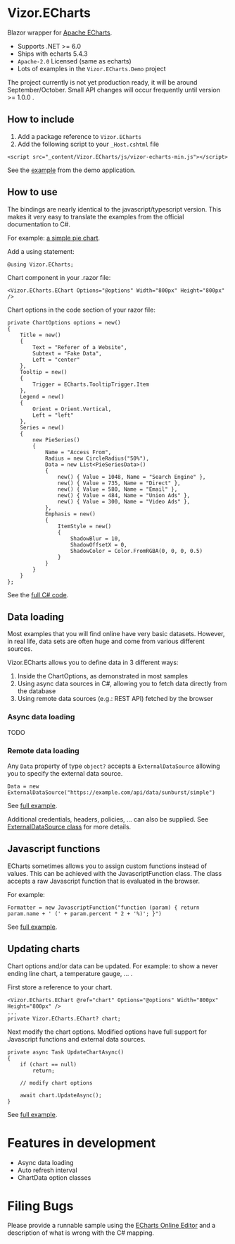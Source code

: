 # Vizor.ECharts

Blazor wrapper for [Apache ECharts](https://echarts.apache.org/en/index.html).

 - Supports .NET >= 6.0
 - Ships with echarts 5.4.3
 - `Apache-2.0` Licensed (same as echarts)
 - Lots of examples in the `Vizor.ECharts.Demo` project
 
The project currently is not yet production ready, it will be around September/October.
Small API changes will occur frequently until version >= 1.0.0 .
 
## How to include

1. Add a package reference to `Vizor.ECharts`
2. Add the following script to your `_Host.cshtml` file
```
<script src="_content/Vizor.ECharts/js/vizor-echarts-min.js"></script>
```
See the [example](https://github.com/datahint-eu/vizor-echarts/blob/main/src/Vizor.ECharts.Demo/Pages/_Host.cshtml) from the demo application.

## How to use

The bindings are nearly identical to the javascript/typescript version.
This makes it very easy to translate the examples from the official documentation to C#.

For example: [a simple pie chart](https://echarts.apache.org/examples/en/editor.html?c=pie-simple).

Add a using statement:
```
@using Vizor.ECharts;
```

Chart component in your .razor file:
```
<Vizor.ECharts.EChart Options="@options" Width="800px" Height="800px" />
```

Chart options in the code section of your razor file:
```
private ChartOptions options = new()
{
	Title = new()
	{
		Text = "Referer of a Website",
		Subtext = "Fake Data",
		Left = "center"
	},
	Tooltip = new()
	{
		Trigger = ECharts.TooltipTrigger.Item
	},
	Legend = new()
	{
		Orient = Orient.Vertical,
		Left = "left"
	},
	Series = new()
	{
		new PieSeries()
		{
			Name = "Access From",
			Radius = new CircleRadius("50%"),
			Data = new List<PieSeriesData>()
			{
				new() { Value = 1048, Name = "Search Engine" },
				new() { Value = 735, Name = "Direct" },
				new() { Value = 580, Name = "Email" },
				new() { Value = 484, Name = "Union Ads" },
				new() { Value = 300, Name = "Video Ads" },
			},
			Emphasis = new()
			{
				ItemStyle = new()
				{
					ShadowBlur = 10,
					ShadowOffsetX = 0,
					ShadowColor = Color.FromRGBA(0, 0, 0, 0.5)
				}
			}
		}
	}
};
```

See the [full C# code](https://github.com/datahint-eu/vizor-echarts/blob/main/src/Vizor.ECharts.Demo/Areas/Pie/PieSimple.razor).

## Data loading

Most examples that you will find online have very basic datasets.
However, in real life, data sets are often huge and come from various different sources.

Vizor.ECharts allows you to define data in 3 different ways:
1. Inside the ChartOptions, as demonstrated in most samples
2. Using async data sources in C#, allowing you to fetch data directly from the database
3. Using remote data sources (e.g.: REST API) fetched by the browser

### Async data loading
TODO

### Remote data loading

Any `Data` property of type `object?` accepts a `ExternalDataSource` allowing you to specify the external data source.

```
Data = new ExternalDataSource("https://example.com/api/data/sunburst/simple")
```
See [full example](https://github.com/datahint-eu/vizor-echarts/blob/main/src/Vizor.ECharts.Demo/Areas/Sunburst/SunburstSimple.razor).


Additional credentials, headers, policies, ... can also be supplied.
See [ExternalDataSource class](https://github.com/datahint-eu/vizor-echarts/blob/main/src/Vizor.ECharts/Types/ExternalDataSource.cs) for more details.


## Javascript functions

ECharts sometimes allows you to assign custom functions instead of values.
This can be achieved with the JavascriptFunction class.
The class accepts a raw Javascript function that is evaluated in the browser.

For example:
```
Formatter = new JavascriptFunction("function (param) { return param.name + ' (' + param.percent * 2 + '%)'; }")
```

See [full example](https://github.com/datahint-eu/vizor-echarts/blob/main/src/Vizor.ECharts.Demo/Areas/Pie/PieHalfDoughnut.razor).

## Updating charts

Chart options and/or data can be updated. For example: to show a never ending line chart, a temperature gauge, ... .

First store a reference to your chart.
```
<Vizor.ECharts.EChart @ref="chart" Options="@options" Width="800px" Height="800px" />
...
private Vizor.ECharts.EChart? chart;
```

Next modify the chart options.
Modified options have full support for Javascript functions and external data sources.
```
private async Task UpdateChartAsync()
{
	if (chart == null)
		return;

	// modify chart options
	
	await chart.UpdateAsync();
}
```

See [full example](https://github.com/datahint-eu/vizor-echarts/blob/main/src/Vizor.ECharts.Demo/Areas/Gauge/TempGauge.razor).

# Features in development

 - Async data loading
 - Auto refresh interval
 - ChartData option classes


# Filing Bugs

Please provide a runnable sample using the [ECharts Online Editor](https://echarts.apache.org/examples/en/editor.html) and a description of what is wrong with the C# mapping.